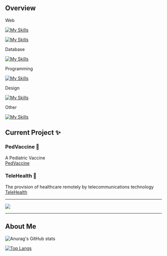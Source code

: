 ## Overview


Web  

[![My Skills](https://skillicons.dev/icons?i=html,css,js,jquery,bootstrap)](https://skillicons.dev)

[![My Skills](https://skillicons.dev/icons?i=nodejs,react,tailwind,nextjs,express,vite,figma,php)](https://skillicons.dev)


Database  

[![My Skills](https://skillicons.dev/icons?i=mysql,mongodb,postgresql)](https://skillicons.dev)

Programming   

[![My Skills](https://skillicons.dev/icons?i=c,cpp,cs,java)](https://skillicons.dev)

Design

[![My Skills](https://skillicons.dev/icons?i=ps,pr,xd)](https://skillicons.dev)

Other  

[![My Skills](https://skillicons.dev/icons?i=docker)](https://skillicons.dev)


## Current Project ✨    

### PedVaccine 💉
A Pediatric Vaccine  
<a href="https://github.com/CaptzDevs/pedVaccine">
  PedVaccine
</a>


### TeleHealth 📱   
The provision of healthcare remotely by telecommunications technology  
<a href="https://github.com/CaptzDevs/teleHealth">
  TeleHealth
</a>

---
<a href="https://github.com/CaptzDevs/terminalATM">
  <img align="center" src="https://github-readme-stats.vercel.app/api/pin/?username=CaptzDevs&repo=terminalATM" /> 
</a>


-------

## About Me  

![Anurag's GitHub stats](https://github-readme-stats.vercel.app/api?username=CaptzDevs&show_icons=true&theme=tokyonight)  

[![Top Langs](https://github-readme-stats.vercel.app/api/top-langs/?username=CaptzDevs&layout=compact)](https://github.com/anuraghazra/github-readme-stats)

 
<!---
CaptzDevs/CaptzDevs is a ✨ special ✨ repository because its `README.md` (this file) appears on your GitHub profile.
You can click the Preview link to take a look at your changes.
--->
